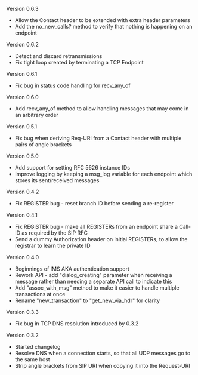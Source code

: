 Version 0.6.3

* Allow the Contact header to be extended with extra header parameters
* Add the no_new_calls? method to verify that nothing is happening on an endpoint

Version 0.6.2

* Detect and discard retransmissions
* Fix tight loop created by terminating a TCP Endpoint

Version 0.6.1

* Fix bug in status code handling for recv_any_of

Version 0.6.0

* Add recv_any_of method to allow handling messages that may come in an arbitrary order

Version 0.5.1

* Fix bug when deriving Req-URI from a Contact header with multiple pairs of angle brackets

Version 0.5.0

* Add support for setting RFC 5626 instance IDs
* Improve logging by keeping a msg_log variable for each endpoint which stores its sent/received messages

Version 0.4.2

* Fix REGISTER bug - reset branch ID before sending a re-register

Version 0.4.1

* Fix REGISTER bug - make all REGISTERs from an endpoint share a Call-ID as required by the SIP RFC
* Send a dummy Authorization header on initial REGISTERs, to allow the registrar to learn the private ID

Version 0.4.0

*  Beginnings of IMS AKA authentication support
* Rework API - add "dialog_creating" parameter when receiving a message rather than needing a separate API call to indicate this
* Add "assoc_with_msg" method to make it easier to handle multiple transactions at once
* Rename "new_transaction" to "get_new_via_hdr" for clarity

Version 0.3.3

* Fix bug in TCP DNS resolution introduced by 0.3.2

Version 0.3.2

* Started changelog
* Resolve DNS when a connection starts, so that all UDP messages go to the same host
* Strip angle brackets from SIP URI when copying it into the Request-URI

